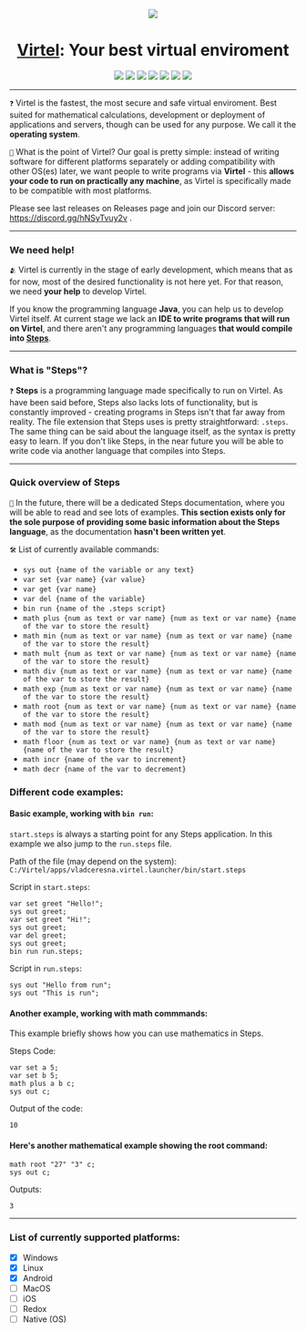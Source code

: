<p align="center">
<img src='https://i.postimg.cc/d0WWH1MR/a2c68588eab85ad2459788d74bd36534.webp' border='0'/>
<h1 align="center"><u>Virtel</u>: Your best virtual enviroment</h1>
</p>

<p align="center">
<img src="https://camo.githubusercontent.com/8e31ce4df532515ac9a1c0418c03b7793471ff9e282dfc28e6473b65334fbac9/68747470733a2f2f696d672e736869656c64732e696f2f62616467652f727573742d2532333030303030302e7376673f7374796c653d666f722d7468652d6261646765266c6f676f3d72757374266c6f676f436f6c6f723d7768697465">
<img src="https://camo.githubusercontent.com/c292429e232884db22e86c2ea2ea7695bc49dc4ae13344003a95879eeb7425d8/68747470733a2f2f696d672e736869656c64732e696f2f62616467652f57696e646f77732d3030373844363f7374796c653d666f722d7468652d6261646765266c6f676f3d77696e646f7773266c6f676f436f6c6f723d7768697465">
<img src="https://camo.githubusercontent.com/02ad0a4530e3be8b708a7793a641add82aa4df8dd9987cc50d5c38ba609ea382/68747470733a2f2f696d672e736869656c64732e696f2f62616467652f6d61632532306f732d3030303030303f7374796c653d666f722d7468652d6261646765266c6f676f3d6d61636f73266c6f676f436f6c6f723d463046304630">
<img src="https://camo.githubusercontent.com/7eefb2ba052806d8a9ce69863c2eeb3b03cd5935ead7bd2e9245ae2e705a1adf/68747470733a2f2f696d672e736869656c64732e696f2f62616467652f4c696e75782d4643433632343f7374796c653d666f722d7468652d6261646765266c6f676f3d6c696e7578266c6f676f436f6c6f723d626c61636b">
<img src="https://camo.githubusercontent.com/4fc6f0767c98026d209ad89ee9f04ebcde55eb232393fa232a4df01d50f2ef00/68747470733a2f2f696d672e736869656c64732e696f2f62616467652f694f532d3030303030303f7374796c653d666f722d7468652d6261646765266c6f676f3d696f73266c6f676f436f6c6f723d7768697465">
<img src="https://camo.githubusercontent.com/214d3c29a72c22fe498ea0f7d6d2cdbde23331791f97be24d817338c699084b5/68747470733a2f2f696d672e736869656c64732e696f2f62616467652f416e64726f69642d3344444338343f7374796c653d666f722d7468652d6261646765266c6f676f3d616e64726f6964266c6f676f436f6c6f723d7768697465">
<img src="https://camo.githubusercontent.com/bb2913a71d7513370db93a85a313af402b1a41e3ceccb2a87f46847601c05cda/68747470733a2f2f696d672e736869656c64732e696f2f62616467652f446973636f72642d2532333538363546322e7376673f7374796c653d666f722d7468652d6261646765266c6f676f3d646973636f7264266c6f676f436f6c6f723d7768697465">
</p>

-------------
`❓` Virtel is the fastest, the most secure and safe virtual enviroment. Best suited for mathematical calculations, development or deployment of applications and servers, though can be used for any purpose. We call it the **operating system**.

`🎯` What is the point of Virtel? Our goal is pretty simple: instead of writing software for different platforms separately or adding compatibility with other OS(es) later, we want people to write programs via **Virtel** - this **allows your code to run on practically any machine**, as Virtel is specifically made to be compatible with most platforms.

Please see last releases on Releases page and join our Discord server: https://discord.gg/hNSyTvuy2v .

--------------
### We need help!
`🫂` Virtel is currently in the stage of early development, which means that as for now, most of the desired functionality is not here yet. For that reason, we need **your help** to develop Virtel.

If you know the programming language **Java**, you can help us to develop Virtel itself. At current stage we lack an **IDE to write programs that will run on Virtel**, and there aren't any programming languages **that would compile into <u>Steps</u>**.

-----------
### What is "Steps"?
`❓` **Steps** is a programming language made specifically to run on Virtel. As have been said before, Steps also lacks lots of functionality, but is constantly improved - creating programs in Steps isn't that far away from reality. The file extension that Steps uses is pretty straightforward: `.steps`. The same thing can be said about the language itself, as the syntax is pretty easy to learn. If you don't like Steps, in the near future you will be able to write code via another language that compiles into Steps.

------------
### Quick overview of Steps
`🔬` In the future, there will be a dedicated Steps documentation, where you will be able to read and see lots of examples. **This section exists only for the sole purpose of providing some basic information about the Steps language**, as the documentation **hasn't been written yet**.

`🛠️` List of currently available commands:
* `sys out {name of the variable or any text}`
* `var set {var name} {var value}`
* `var get {var name}`
* `var del {name of the variable}`
* `bin run {name of the .steps script}`
* `math plus {num as text or var name} {num as text or var name} {name of the var to store the result}`
* `math min {num as text or var name} {num as text or var name} {name of the var to store the result}`
* `math mult {num as text or var name} {num as text or var name} {name of the var to store the result}`
* `math div {num as text or var name} {num as text or var name} {name of the var to store the result}`
* `math exp {num as text or var name} {num as text or var name} {name of the var to store the result}`
* `math root {num as text or var name} {num as text or var name} {name of the var to store the result}`
* `math mod {num as text or var name} {num as text or var name} {name of the var to store the result}`
* `math floor {num as text or var name} {num as text or var name} {name of the var to store the result}`
* `math incr {name of the var to increment}`
* `math decr {name of the var to decrement}`

### Different code examples:
#### Basic example, working with `bin run`: 
`start.steps` is always a starting point for any Steps application. In this example we also jump to the `run.steps` file.

Path of the file (may depend on the system): `C:/Virtel/apps/vladceresna.virtel.launcher/bin/start.steps`

Script in `start.steps`:
```
var set greet "Hello!";
sys out greet;
var set greet "Hi!";
sys out greet;
var del greet;
sys out greet;
bin run run.steps;
```
Script in `run.steps`:
```
sys out "Hello from run";
sys out "This is run";
```

#### Another example, working with math commmands:
This example briefly shows how you can use mathematics in Steps.

Steps Code:
```
var set a 5;
var set b 5;
math plus a b c;
sys out c;
```
Output of the code:
```
10
```

#### Here's another mathematical example showing the root command:
```
math root "27" "3" c;
sys out c;
```
Outputs:
```
3
```

---------
### List of currently supported platforms:
* [x] Windows
* [x] Linux
* [x] Android
* [ ] MacOS
* [ ] iOS
* [ ] Redox
* [ ] Native (OS)

